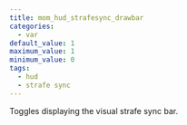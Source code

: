 ```yaml
---
title: mom_hud_strafesync_drawbar
categories:
  - var
default_value: 1
maximum_value: 1
minimum_value: 0
tags:
  - hud
  - strafe sync
---
```


Toggles displaying the visual strafe sync bar.

